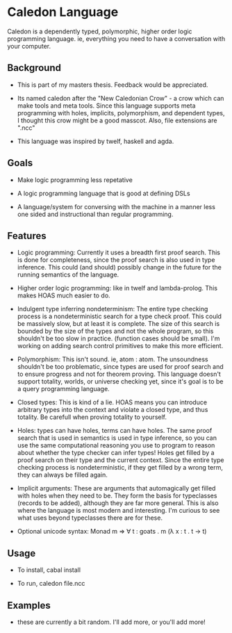 Caledon Language
================

Caledon is a dependently typed, polymorphic, higher order logic programming language. ie, everything you need to have a conversation with your computer.

Background
----------

* This is part of my masters thesis.  Feedback would be appreciated. 

* Its named caledon after the "New Caledonian Crow" - a crow which can make tools and meta tools.  Since this language supports meta programming with holes, implicits, polymorphism, and dependent types, I thought this crow might be a good masscot. Also, file extensions are ".ncc"

* This language was inspired by twelf, haskell and agda.  

Goals
-----

* Make logic programming less repetative

* A logic programming language that is good at defining DSLs

* A language/system for conversing with the machine in a manner less one sided and instructional than regular programming.

Features
--------

* Logic programming:  Currently it uses a breadth first proof search. This is done for completeness, since the proof search is also used in type inference.  This could (and should) possibly change in the future for the running semantics of the language.  

* Higher order logic programming: like in twelf and lambda-prolog.  This makes HOAS much easier to do.  

* Indulgent type inferring nondeterminism:  The entire type checking process is a nondeterministic search for a type check proof.  This could be massively slow, but at least it is complete.  The size of this search is bounded by the size of the types and not the whole program, so this shouldn't be too slow in practice.  (function cases should be small).  I'm working on adding search control primitives to make this more efficient.

* Polymorphism:  This isn't sound. ie, atom : atom.  The unsoundness shouldn't be too problematic, since types are used for proof search and to ensure progress and not for theorem proving.  This language doesn't support totality, worlds, or universe checking yet, since it's goal is to be a query programming language.

* Closed types:  This is kind of a lie.  HOAS means you can introduce arbitrary types into the context and violate a closed type, and thus totality.  Be carefull when proving totality to yourself.

* Holes:  types can have holes, terms can have holes.  The same proof search that is used in semantics is used in type inference, so you can use the same computational reasoning you use to program to reason about whether the type checker can infer types!  Holes get filled by a proof search on their type and the current context.  Since the entire type checking process is nondeterministic, if they get filled by a wrong term, they can always be filled again.

* Implicit arguments:  These are arguments that automagically get filled with holes when they need to be.  They form the basis for typeclasses (records to be added), although they are far more general. This is also where the language is most modern and interesting.  I'm curious to see what uses beyond typeclasses there are for these.

* Optional unicode syntax: Monad m ⇒ ∀ t : goats . m (λ x : t . t → t)

Usage
-----

* To install, cabal install

* To run, caledon file.ncc


Examples
--------

* these are currently a bit random.  I'll add more, or you'll add more!



